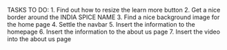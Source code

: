 TASKS TO DO:    1. Find out how to resize the learn more button
				2. Get a nice border around the INDIA SPICE NAME
				3. Find a nice background image for the home page
				4. Settle the navbar 
				5. Insert the information to the homepage
				6. Insert the information to the about us page
				7. Insert the video into the about us page
				